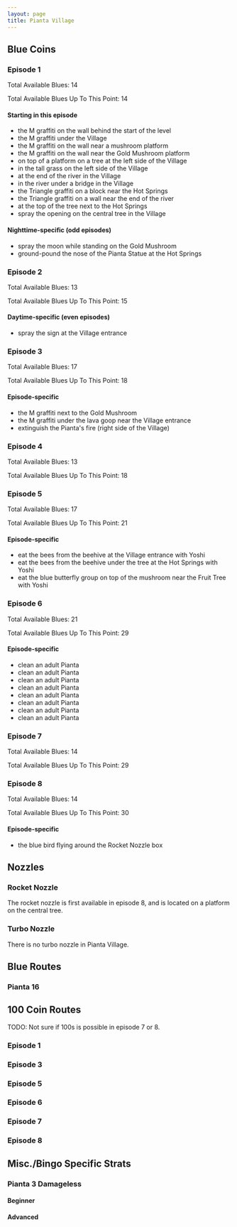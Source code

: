 ```yaml
---
layout: page
title: Pianta Village
---
```


## Blue Coins ##

### Episode 1 ###
Total Available Blues: 14

Total Available Blues Up To This Point: 14

#### Starting in this episode ####
- the M graffiti on the wall behind the start of the level
- the M graffiti under the Village
- the M graffiti on the wall near a mushroom platform
- the M graffiti on the wall near the Gold Mushroom platform
- on top of a platform on a tree at the left side of the Village
- in the tall grass on the left side of the Village
- at the end of the river in the Village
- in the river under a bridge in the Village
- the Triangle graffiti on a block near the Hot Springs
- the Triangle graffiti on a wall near the end of the river
- at the top of the tree next to the Hot Springs
- spray the opening on the central tree in the Village

#### Nighttime-specific (odd episodes) ####
- spray the moon while standing on the Gold Mushroom
- ground-pound the nose of the Pianta Statue at the Hot Springs

### Episode 2 ###
Total Available Blues: 13

Total Available Blues Up To This Point: 15

#### Daytime-specific (even episodes) ####
- spray the sign at the Village entrance

### Episode 3 ###
Total Available Blues: 17

Total Available Blues Up To This Point: 18

#### Episode-specific ####
- the M graffiti next to the Gold Mushroom
- the M graffiti under the lava goop near the Village entrance
- extinguish the Pianta's fire (right side of the Village)

### Episode 4 ###
Total Available Blues: 13

Total Available Blues Up To This Point: 18

### Episode 5 ###
Total Available Blues: 17

Total Available Blues Up To This Point: 21

#### Episode-specific ####
- eat the bees from the beehive at the Village entrance with Yoshi
- eat the bees from the beehive under the tree at the Hot Springs with Yoshi
- eat the blue butterfly group on top of the mushroom near the Fruit Tree with Yoshi

### Episode 6 ###
Total Available Blues: 21

Total Available Blues Up To This Point: 29

#### Episode-specific ####
- clean an adult Pianta
- clean an adult Pianta
- clean an adult Pianta
- clean an adult Pianta
- clean an adult Pianta
- clean an adult Pianta
- clean an adult Pianta
- clean an adult Pianta

### Episode 7 ###
Total Available Blues: 14

Total Available Blues Up To This Point: 29

### Episode 8 ###
Total Available Blues: 14

Total Available Blues Up To This Point: 30

#### Episode-specific ####
- the blue bird flying around the Rocket Nozzle box

## Nozzles ##

### Rocket Nozzle ###
The rocket nozzle is first available in episode 8, and is located
on a platform on the central tree.

### Turbo Nozzle ###
There is no turbo nozzle in Pianta Village.

## Blue Routes ##
### Pianta 16 ###

## 100 Coin Routes ##
TODO: Not sure if 100s is possible in episode 7 or 8.
### Episode 1 ###

### Episode 3 ###

### Episode 5 ###

### Episode 6 ###

### Episode 7 ###

### Episode 8 ###

## Misc./Bingo Specific Strats ##
### Pianta 3 Damageless ###
#### Beginner ####

#### Advanced ####
